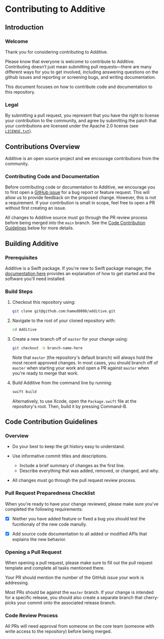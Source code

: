 # Contributing to Additive

## Introduction

### Welcome

Thank you for considering contributing to Additive.

Please know that everyone is welcome to contribute to Additive.
Contributing doesn’t just mean submitting pull requests—there are 
many different ways for you to get involved,
including answering questions on the github issues and
reporting or screening bugs, and writing documentation. 

This document focuses on how to contribute code and documentation to
this repository.

### Legal

By submitting a pull request, you represent that you have the right to license your
contribution to the community, and agree by submitting the patch that your 
contributions are licensed under the Apache 2.0 license (see [`LICENSE.txt`](/LICENSE.txt)).

## Contributions Overview

Additive is an open source project and we encourage contributions
from the community.

### Contributing Code and Documentation

Before contributing code or documentation to Additive,
we encourage you to first open a 
[GitHub issue](https://github.com/hamed8080/additive/issues/new/choose) 
for a bug report or feature request.
This will allow us to provide feedback on the proposed change.
However, this is not a requirement. If your contribution is small in scope,
feel free to open a PR without first creating an issue.

All changes to Additive source must go through the PR review process before
being merged into the `main` branch.
See the [Code Contribution Guidelines](#code-contribution-guidelines) below for
more details.

## Building Additive

### Prerequisites

Additive is a Swift package. If you're new to Swift package manager,
the [documentation here](https://swift.org/getting-started#using-the-package-manager)
provides an explanation of how to get started and the software you'll need
installed.

### Build Steps

1. Checkout this repository using:

    ```bash
    git clone git@github.com:hamed8080/additive.git
    ```

2. Navigate to the root of your cloned repository with:

    ```bash
    cd Additive
    ```

3. Create a new branch off of `master` for your change using:

    ```bash
    git checkout -b branch-name-here
    ```

    Note that `master` (the repository's default branch) will always hold the most
    recent approved changes. In most cases, you should branch off of `master` when
    starting your work and open a PR against `master` when you're ready to merge
    that work.

4. Build Additive from the command line by running:

    ```bash
    swift build
    ```

    Alternatively, to use Xcode, open the `Package.swift` file
    at the repository's root. Then, build it by pressing Command-B.

## Code Contribution Guidelines

### Overview

- Do your best to keep the git history easy to understand.
  
- Use informative commit titles and descriptions.
  - Include a brief summary of changes as the first line.
  - Describe everything that was added, removed, or changed, and why.

- All changes must go through the pull request review process.

### Pull Request Preparedness Checklist

When you're ready to have your change reviewed, please make sure you've completed the following
requirements:

- [x] Niether you have added feature or fixed a bug you should test the fucntionaly of the new code manully.

- [x] Add source code documentation to all added or modified APIs that explains
  the new behavior.

### Opening a Pull Request

When opening a pull request, please make sure to fill out the pull request template
and complete all tasks mentioned there.

Your PR should mention the number of the GitHub issue your work is addressing.
  
Most PRs should be against the `master` branch. If your change is intended 
for a specific release, you should also create a separate branch 
that cherry-picks your commit onto the associated release branch.

### Code Review Process

All PRs will need approval from someone on the core team
(someone with write access to the repository) before being merged.
